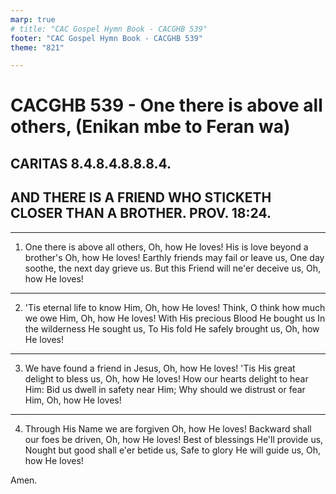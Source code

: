 ```yaml
---
marp: true
# title: "CAC Gospel Hymn Book - CACGHB 539"
footer: "CAC Gospel Hymn Book - CACGHB 539"
theme: "821"

---
```


<style>
    :root {
        font-size: 2.4em;
    }

    section {
        display: flex;
        flex-direction: column;
        justify-content: space-evenly;
    }
</style>

# CACGHB 539 - One there is above all others, (Enikan mbe to Feran wa)

## CARITAS 8.4.8.4.8.8.8.4.
## AND THERE IS A FRIEND WHO STICKETH CLOSER THAN A BROTHER. PROV. 18:24.

---

1. One there is above all others,
	Oh, how He loves!
	His is love beyond a brother's
	Oh, how He loves!
	Earthly friends may fail or leave us,
	One day soothe, the next day
	grieve us.
	But this Friend will ne'er deceive us,
	Oh, how He loves!

---

2. 'Tis eternal life to know Him,
	Oh, how He loves!
	Think, O think how much we owe Him,
	Oh, how He loves!
	With His precious Blood He
	bought us
	In the wilderness He sought us,
	To His fold He safely brought us,
	Oh, how He loves!

---

3. We have found a friend in Jesus,
	Oh, how He loves!
	'Tis His great delight to bless us,
	Oh, how He loves!
	How our hearts delight to hear Him:
	Bid us dwell in safety near Him;
	Why should we distrust or fear Him,
	Oh, how He loves!

---

4. Through His Name we are forgiven
	Oh, how He loves!
	Backward shall our foes be driven,
	Oh, how He loves!
	Best of blessings He'll provide us,
	Nought but good shall e'er betide us,
	Safe to glory He will guide us,
	Oh, how He loves!

Amen.
